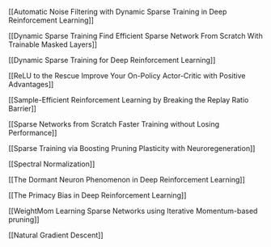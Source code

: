 [[Automatic Noise Filtering with Dynamic Sparse Training in Deep Reinforcement Learning]]

[[Dynamic Sparse Training Find Efficient Sparse Network From Scratch With Trainable Masked Layers]]

[[Dynamic Sparse Training for Deep Reinforcement Learning]]

[[ReLU to the Rescue Improve Your On-Policy Actor-Critic with Positive Advantages]]

[[Sample-Efficient Reinforcement Learning by Breaking the Replay Ratio Barrier]]

[[Sparse Networks from Scratch Faster Training without Losing Performance]]

[[Sparse Training via Boosting Pruning Plasticity with Neuroregeneration]]

[[Spectral Normalization]]

[[The Dormant Neuron Phenomenon in Deep Reinforcement Learning]]

[[The Primacy Bias in Deep Reinforcement Learning]]

[[WeightMom Learning Sparse Networks using Iterative Momentum-based pruning]]

[[Natural Gradient Descent]]